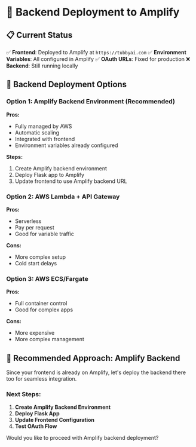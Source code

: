 # 🚀 Backend Deployment to Amplify

## 📋 Current Status

✅ **Frontend**: Deployed to Amplify at `https://tubbyai.com`
✅ **Environment Variables**: All configured in Amplify
✅ **OAuth URLs**: Fixed for production
❌ **Backend**: Still running locally

## 🔧 Backend Deployment Options

### Option 1: Amplify Backend Environment (Recommended)

**Pros:**
- Fully managed by AWS
- Automatic scaling
- Integrated with frontend
- Environment variables already configured

**Steps:**
1. Create Amplify backend environment
2. Deploy Flask app to Amplify
3. Update frontend to use Amplify backend URL

### Option 2: AWS Lambda + API Gateway

**Pros:**
- Serverless
- Pay per request
- Good for variable traffic

**Cons:**
- More complex setup
- Cold start delays

### Option 3: AWS ECS/Fargate

**Pros:**
- Full container control
- Good for complex apps

**Cons:**
- More expensive
- More complex management

## 🎯 Recommended Approach: Amplify Backend

Since your frontend is already on Amplify, let's deploy the backend there too for seamless integration.

### Next Steps:

1. **Create Amplify Backend Environment**
2. **Deploy Flask App**
3. **Update Frontend Configuration**
4. **Test OAuth Flow**

Would you like to proceed with Amplify backend deployment? 